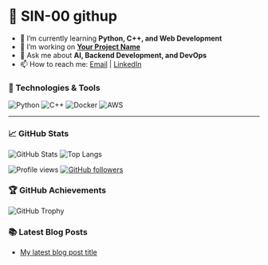 # 👋 SIN-00 githup

- 🌱 I’m currently learning **Python, C++, and Web Development**
- 🔭 I’m working on **[Your Project Name](https://github.com/your_project_link)**
- 💬 Ask me about **AI, Backend Development, and DevOps**
- 📫 How to reach me: [Email](mailto:ajtwoddltom@gmail.com) | [LinkedIn]([https://linkedin.com/in/yourname](https://www.linkedin.com/in/%EC%A7%80%ED%99%98-%EC%8B%A0-86976a350/))

### 🔧 Technologies & Tools
![Python](https://img.shields.io/badge/-Python-3776AB?style=flat-square&logo=python&logoColor=white)
![C++](https://img.shields.io/badge/-C++-00599C?style=flat-square&logo=c%2B%2B&logoColor=white)
![Docker](https://img.shields.io/badge/-Docker-2496ED?style=flat-square&logo=docker&logoColor=white)
![AWS](https://img.shields.io/badge/-AWS-232F3E?style=flat-square&logo=amazon-aws&logoColor=white)

---

### 📈 GitHub Stats
![GitHub Stats](https://github-readme-stats.vercel.app/api?username=SIN-00&show_icons=true&theme=radical)
![Top Langs](https://github-readme-stats.vercel.app/api/top-langs/?username=your-github-SIN-00&layout=compact&theme=radical)

![Profile views](https://komarev.com/ghpvc/?username=SIN-00&color=blue)
[![GitHub followers](https://img.shields.io/github/followers/SIN-00?style=social)](https://github.com/your-github-username?tab=followers)

### 🏆 GitHub Achievements
![GitHub Trophy](https://github-profile-trophy.vercel.app/?username=SIN-00&theme=onedark)

### 📚 Latest Blog Posts
<!-- BLOG-POST-LIST:START -->
- [My latest blog post title]([https://yourblog.com/link](https://velog.io/@zwlghks/posts))
<!-- BLOG-POST-LIST:END -->

